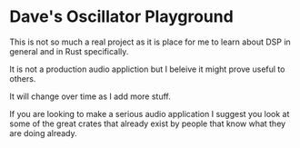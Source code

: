 # Dave's Oscillator Playground

This is not so much a real project as it is place for me to learn about DSP in general and in Rust specifically.

It is not a production audio appliction but I beleive it might prove useful to others.

It will change over time as I add more stuff.

If you are looking to make a serious audio application I suggest you look at some of the great crates that already exist by people that know what 
they are doing already.  